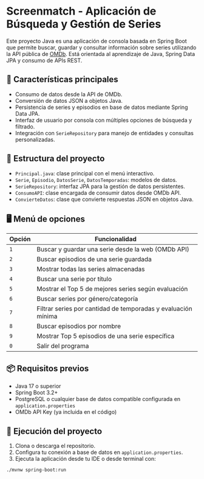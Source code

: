 # Screenmatch - Aplicación de Búsqueda y Gestión de Series

Este proyecto Java es una aplicación de consola basada en Spring Boot que permite buscar, guardar y consultar información sobre series utilizando la API pública de [OMDb](https://www.omdbapi.com/). Está orientada al aprendizaje de Java, Spring Data JPA y consumo de APIs REST.

## 📌 Características principales

- Consumo de datos desde la API de OMDb.
- Conversión de datos JSON a objetos Java.
- Persistencia de series y episodios en base de datos mediante Spring Data JPA.
- Interfaz de usuario por consola con múltiples opciones de búsqueda y filtrado.
- Integración con `SerieRepository` para manejo de entidades y consultas personalizadas.

## 🧱 Estructura del proyecto

- `Principal.java`: clase principal con el menú interactivo.
- `Serie`, `Episodio`, `DatosSerie`, `DatosTemporadas`: modelos de datos.
- `SerieRepository`: interfaz JPA para la gestión de datos persistentes.
- `ConsumoAPI`: clase encargada de consumir datos desde OMDb API.
- `ConvierteDatos`: clase que convierte respuestas JSON en objetos Java.

## 🖥️ Menú de opciones

| Opción | Funcionalidad |
|--------|---------------|
| `1` | Buscar y guardar una serie desde la web (OMDb API) |
| `2` | Buscar episodios de una serie guardada |
| `3` | Mostrar todas las series almacenadas |
| `4` | Buscar una serie por título |
| `5` | Mostrar el Top 5 de mejores series según evaluación |
| `6` | Buscar series por género/categoría |
| `7` | Filtrar series por cantidad de temporadas y evaluación mínima |
| `8` | Buscar episodios por nombre |
| `9` | Mostrar Top 5 episodios de una serie específica |
| `0` | Salir del programa |

## 📦 Requisitos previos

- Java 17 o superior
- Spring Boot 3.2+
- PostgreSQL o cualquier base de datos compatible configurada en `application.properties`
- OMDb API Key (ya incluida en el código)

## 🧪 Ejecución del proyecto

1. Clona o descarga el repositorio.
2. Configura tu conexión a base de datos en `application.properties`.
3. Ejecuta la aplicación desde tu IDE o desde terminal con:

```bash
./mvnw spring-boot:run
